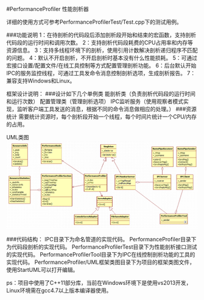 #PerformanceProfiler
性能剖析器

详细的使用方式可参考PerformanceProfilerTest/Test.cpp下的测试用例。

###功能说明
        1：在待剖析的代码段后添加剖析段开始和结束的宏函数，支持剖析代码段的运行时间和调用次数。
        2：支持剖析代码段耗费的CPU占用率和内存等资源信息。
        3：支持多线程环境下的剖析，使用引用计数解决剖析递归程序不匹配的问题。
        4：默认不开启剖析，不开启剖析时基本没有什么性能损耗。
        5：可通过宏接口设置/配置文件/在线工具控制等方式配置管理剖析功能。
        6：后台默认开始IPC的服务监控线程，可通过工具发命令消息控制剖析选项，生成剖析报告。
        7：兼容支持Windows和Linux。

框架设计说明：
###设计如下几个单例类
        能剖析类（负责剖析代码段的运行时间和运行次数）
        配置管理类（管理剖析选项）
        IPC监听服务（使用观察者模式实现，监听客户端工具发送的消息，根据不同的命令消息做相应的处理。）
###资源统计
   需要统计资源时，每个剖析段开始一个线程，每个时间片统计一个CPU/内存的占用。
   
UML类图
![image](https://github.com/changfeng777/PerformanceProfiler/raw/master/UML/PerformanceProfiler.png)

###代码结构：
        IPC目录下为命名管道的实现代码。
        PerformanceProfiler目录下为代码段剖析的实现代码。
        PerformanceProfilerTest目录下为性能剖析接口测试的实现代码。
        PerformanceProfilerTool目录下为IPC在线控制剖析功能的工具的实现代码。
        PerformanceProfiler/UML框架类图目录下为项目的框架类图文件，使用StartUML可以打开编辑。
   
ps：项目中使用了C++11部分库，当前在Windows环境下是使用vs2013开发，Linux环境需在gcc4.7以上版本编译器使用。
